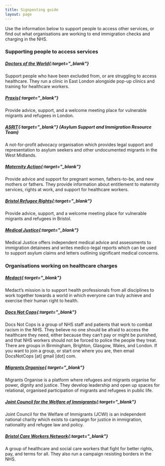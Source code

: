 ```yaml
---
title: Signposting guide
layout: page
---
```


Use the information below to support people to access other services, or find out what organisations are working to end immigration checks and charging in the NHS.

### Supporting people to access services

##### [Doctors of the World](http://www.doctorsoftheworld.org.uk/){:target="_blank"}

Support people who have been excluded from, or are struggling to access healthcare. They run a clinic in East London alongside pop-up clinics and training for healthcare workers.

##### [Praxis](http://www.praxis.org.uk/){:target="_blank"}

Provide advice, support, and a welcome meeting place for vulnerable migrants and refugees in London.

##### [ASRIT](http://asirt.org.uk/){:target="_blank"} (Asylum Support and Immigration Resource Team)

A not-for-profit advocacy organisation which provides legal support and representation to asylum seekers and other undocumented migrants in the West Midlands.

##### [Maternity Action](https://www.maternityaction.org.uk/){:target="_blank"}

Provide advice and support for pregnant women, fathers-to-be, and new mothers or fathers. They provide information about entitlement to maternity services, rights at work, and support for healthcare workers.

##### [Bristol Refugee Rights](https://www.bristolrefugeerights.org/){:target="_blank"}

Provide advice, support, and a welcome meeting place for vulnerable migrants and refugees in Bristol.

##### [Medical Justice](http://www.medicaljustice.org.uk/){:target="_blank"}

Medical Justice offers independent medical advice and assessments to immigration detainees and writes medico-legal reports which can be used to support asylum claims and letters outlining significant medical concerns.

### Organisations working on healthcare charges

##### [Medact](https://www.medact.org/){:target="_blank"}

Medact’s mission is to support health professionals from all disciplines to work together towards a world in which everyone can truly achieve and exercise their human right to health.

##### [Docs Not Cops](http://www.docsnotcops.co.uk/){:target="_blank"}

Docs Not Cops is a group of NHS staff and patients that work to combat racism in the NHS. They believe no one should be afraid to access the healthcare they need, either because they can’t pay or might be punished, and that NHS workers should not be forced to police the people they treat. There are groups in Birmingham, Brighton, Glasgow, Wales, and London. If you want to join a group, or start one where you are, then email DocsNotCops [at] gmail [dot] com.

##### [Migrants Organise](https://www.migrantsorganise.org/){:target="_blank"}

Migrants Organise is a platform where refugees and migrants organise for power, dignity and justice. They develop leadership and open up spaces for relational, organised participation of migrants and refugees in public life.

##### [Joint Council for the Welfare of Immigrants](http://www.jcwi.org.uk/){:target="_blank"}

Joint Council for the Welfare of Immigrants (JCWI) is an independent national charity which exists to campaign for justice in immigration, nationality and refugee law and policy.

##### [Bristol Care Workers Network](https://bristolcareworkersnetwork.org/){:target="_blank"}

A group of healthcare and social care workers that fight for better rights, pay, and terms for all. They also run a campaign resisting borders in the NHS.
